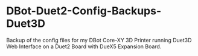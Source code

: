 # DBot-Duet2-Config-Backups-Duet3D
Backup of the config files for my DBot Core-XY 3D Printer running Duet3D Web Interface on a Duet2 Board with DueX5 Expansion Board.
